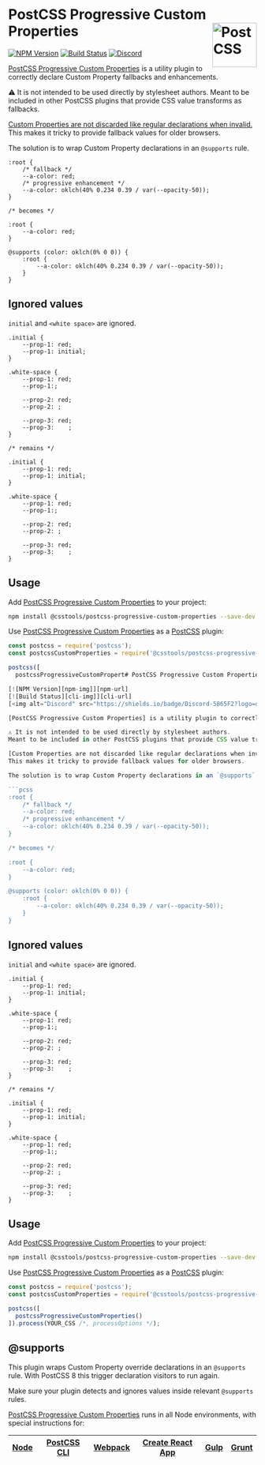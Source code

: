 # PostCSS Progressive Custom Properties [<img src="https://postcss.github.io/postcss/logo.svg" alt="PostCSS" width="90" height="90" align="right">][postcss]

[![NPM Version][npm-img]][npm-url]
[![Build Status][cli-img]][cli-url]
[<img alt="Discord" src="https://shields.io/badge/Discord-5865F2?logo=discord&logoColor=white">][discord]

[PostCSS Progressive Custom Properties] is a utility plugin to correctly declare Custom Property fallbacks and enhancements.

⚠️ It is not intended to be used directly by stylesheet authors.
Meant to be included in other PostCSS plugins that provide CSS value transforms as fallbacks.

[Custom Properties are not discarded like regular declarations when invalid.](https://www.w3.org/TR/css-variables-1/#invalid-variables)
This makes it tricky to provide fallback values for older browsers.

The solution is to wrap Custom Property declarations in an `@supports` rule.

```pcss
:root {
	/* fallback */
	--a-color: red;
	/* progressive enhancement */
	--a-color: oklch(40% 0.234 0.39 / var(--opacity-50));
}

/* becomes */

:root {
	--a-color: red;
}

@supports (color: oklch(0% 0 0)) {
	:root {
		--a-color: oklch(40% 0.234 0.39 / var(--opacity-50));
	}
}
```

## Ignored values

`initial` and `<white space>` are ignored.

```pcss
.initial {
	--prop-1: red;
	--prop-1: initial;
}

.white-space {
	--prop-1: red;
	--prop-1:;

	--prop-2: red;
	--prop-2: ;

	--prop-3: red;
	--prop-3:    ;
}

/* remains */

.initial {
	--prop-1: red;
	--prop-1: initial;
}

.white-space {
	--prop-1: red;
	--prop-1:;

	--prop-2: red;
	--prop-2: ;

	--prop-3: red;
	--prop-3:    ;
}
```

## Usage

Add [PostCSS Progressive Custom Properties] to your project:

```bash
npm install @csstools/postcss-progressive-custom-properties --save-dev
```

Use [PostCSS Progressive Custom Properties] as a [PostCSS] plugin:

```js
const postcss = require('postcss');
const postcssCustomProperties = require('@csstools/postcss-progressive-custom-properties');

postcss([
  postcssProgressiveCustomPropert# PostCSS Progressive Custom Properties [<img src="https://postcss.github.io/postcss/logo.svg" alt="PostCSS" width="90" height="90" align="right">][postcss]

[![NPM Version][npm-img]][npm-url]
[![Build Status][cli-img]][cli-url]
[<img alt="Discord" src="https://shields.io/badge/Discord-5865F2?logo=discord&logoColor=white">][discord]

[PostCSS Progressive Custom Properties] is a utility plugin to correctly declare Custom Property fallbacks and enhancements.

⚠️ It is not intended to be used directly by stylesheet authors.
Meant to be included in other PostCSS plugins that provide CSS value transforms as fallbacks.

[Custom Properties are not discarded like regular declarations when invalid.](https://www.w3.org/TR/css-variables-1/#invalid-variables)
This makes it tricky to provide fallback values for older browsers.

The solution is to wrap Custom Property declarations in an `@supports` rule.

```pcss
:root {
	/* fallback */
	--a-color: red;
	/* progressive enhancement */
	--a-color: oklch(40% 0.234 0.39 / var(--opacity-50));
}

/* becomes */

:root {
	--a-color: red;
}

@supports (color: oklch(0% 0 0)) {
	:root {
		--a-color: oklch(40% 0.234 0.39 / var(--opacity-50));
	}
}
```

## Ignored values

`initial` and `<white space>` are ignored.

```pcss
.initial {
	--prop-1: red;
	--prop-1: initial;
}

.white-space {
	--prop-1: red;
	--prop-1:;

	--prop-2: red;
	--prop-2: ;

	--prop-3: red;
	--prop-3:    ;
}

/* remains */

.initial {
	--prop-1: red;
	--prop-1: initial;
}

.white-space {
	--prop-1: red;
	--prop-1:;

	--prop-2: red;
	--prop-2: ;

	--prop-3: red;
	--prop-3:    ;
}
```

## Usage

Add [PostCSS Progressive Custom Properties] to your project:

```bash
npm install @csstools/postcss-progressive-custom-properties --save-dev
```

Use [PostCSS Progressive Custom Properties] as a [PostCSS] plugin:

```js
const postcss = require('postcss');
const postcssCustomProperties = require('@csstools/postcss-progressive-custom-properties');

postcss([
  postcssProgressiveCustomProperties()
]).process(YOUR_CSS /*, processOptions */);
```

## @supports

This plugin wraps Custom Property override declarations in an `@supports` rule.
With PostCSS 8 this trigger declaration visitors to run again.

Make sure your plugin detects and ignores values inside relevant `@supports` rules.


[PostCSS Progressive Custom Properties] runs in all Node environments, with special instructions for:

| [Node](INSTALL.md#node) | [PostCSS CLI](INSTALL.md#postcss-cli) | [Webpack](INSTALL.md#webpack) | [Create React App](INSTALL.md#create-react-app) | [Gulp](INSTALL.md#gulp) | [Grunt](INSTALL.md#grunt) |
| --- | --- | --- | --- | --- | --- |


[cli-img]: https://github.com/csstools/postcss-plugins/actions/workflows/test.yml/badge.svg
[cli-url]: https://github.com/csstools/postcss-plugins/actions/workflows/test.yml?query=workflow/test
[discord]: https://discord.gg/bUadyRwkJS
[npm-img]: https://img.shields.io/npm/v/@csstools/postcss-progressive-custom-properties.svg
[npm-url]: https://www.npmjs.com/package/@csstools/postcss-progressive-custom-properties

[PostCSS]: https://github.com/postcss/postcss
[PostCSS Progressive Custom Properties]: https://github.com/csstools/postcss-plugins/tree/main/plugins/postcss-progressive-custom-properties
